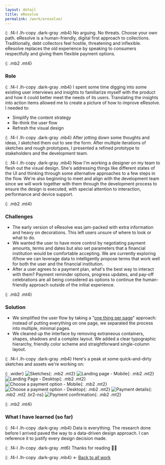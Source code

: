 ```yaml
---
layout: detail
title: eResolve
permalink: /work/eresolve/
---
```


{: .f4-l .lh-copy .dark-gray .mb4}
No arguing. No threats. Choose your own path. eResolve is a human-friendly, digital first approach to collections. Traditionally, debt collectors feel hostile, threatening and inflexible. eResolve replaces the old experience by speaking to consumers respectfully and giving them flexible payment options.

{: .mb2 .mt4}
### Role

{: .f4-l .lh-copy .dark-gray .mb4}
I spent some time digging into some existing user interviews and insights to familiarize myself with the product and how it could better meet the needs of its users. Translating the insights into action items allowed me to create a picture of how to improve eResolve. I needed to:

- Simplify the content strategy
- Re-think the user flow
- Refresh the visual design

{: .f4-l .lh-copy .dark-gray .mb4}
After jotting down some thoughts and ideas, I sketched them out to see the form. After multiple iterations of sketches and rough prototypes, I presented a refined prototype to stakeholders and the development team.

{: .f4-l .lh-copy .dark-gray .mb4}
Now I'm working a designer on my team to flesh out the visual design. She's addressing things like different states of the UI and thinking through some alternative approaches to a few steps in the flow. We're also beginning to meet and align with the development team since we will work together with them through the development process to ensure the design is executed, with special attention to interaction, performance and device support.

{: .mb2 .mt4}
### Challenges

- The early version of eResolve was jam-packed with extra information and heavy on decorations. This left users unsure of where to look or what to do.
- We wanted the user to have more control by negotiating payment amounts, terms and dates but also set parameters that a financial institution would be comfortable accepting. We are currently exploring if/how we can leverage data to intelligently propose terms that work well for both the user and the financial institution.
- After a user agrees to a payment plan, what's the best way to interact with them? Payment reminder options, progress updates,  and pay-off celebrations are all being considered as options to continue the human-friendly approach outside of the initial experience.


{: .mb2 .mt4}
### Solution

- We simplified the user flow by taking a "[one thing per page](https://www.smashingmagazine.com/2017/05/better-form-design-one-thing-per-page/)" approach: instead of putting everything on one page, we separated the process into multiple, minimal pages.
- We cleaned up the interface by removing extraneous containers, shapes, shadows and a complex layout. We added a clear typographic hierarchy, friendly color scheme and straightforward single-column layout.

{: .f4-l .lh-copy .dark-gray .mb4}
Here's a peak at some quick-and-dirty sketches and assets we're working on:

{: .wider}
![Sketches](/assets/img/experian/eresolve-07.jpg "Sketches"){: .mb2 .mt2}
![Landing page - Mobile](/assets/img/experian/eresolve-01.jpg "Landing page - Mobile"){: .mb2 .mt2}
![Landing Page - Desktop](/assets/img/experian/eresolve-05.jpg "Landing Page - Desktop"){: .mb2 .mt2}
![Choose a payment option - Mobile](/assets/img/experian/eresolve-02.jpg "Choose a payment option - Mobile"){: .mb2 .mt2}
![Choose a payment option - Desktop](/assets/img/experian/eresolve-06.jpg "Choose a payment option - Desktop"){: .mb2 .mt2}
![Payment details](/assets/img/experian/eresolve-03.jpg "Payment details"){: .mb2 .mt2 .br2-ns}
![Payment confirmation](/assets/img/experian/eresolve-04.jpg "Payment confirmation"){: .mb2 .mt2}

{: .mb2 .mt4}
### What I have learned (so far)

{: .f4-l .lh-copy .dark-gray .mb4}
Data is everything. The research done before I arrived paved the way to a data-driven design approach. I can reference it to justify every design decision made.

{: .f4-l .lh-copy .dark-gray .mt6}
Thanks for reading 🙏🏻

{: .f4-l .lh-copy .dark-gray .mb4}
&larr; [Back to all work](/work)

